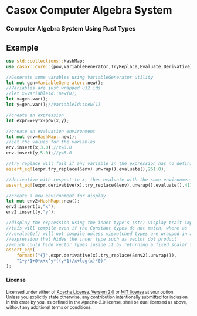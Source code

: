 Casox Computer Algebra System
=============================

### Computer Algebra System Using Rust Types

## Example
```rust
use std::collections::HashMap;
use casox::core::{pow,VariableGenerator,TryReplace,Evaluate,Derivative};

//Generate some varables using VariableGenerator utility
let mut gen=VariableGenerator::new();
//Variables are just wrapped u32 ids
//let x=VariableId::new(0);
let x=gen.var();
let y=gen.var();//VariableId::new(1)

//create an expression
let expr=x+y*x+pow(x,y);

//create an evaluation environment
let mut env=HashMap::new();
//set the values for the variables
env.insert(x,3.0);//x=3.0
env.insert(y,5.0);//y=5.0

//try_replace will fail if any variable in the expression has no definition
assert_eq!(expr.try_replace(&env).unwrap().evaluate(),261.0);

//derivative with respect to x, then evaluate with the same environment
assert_eq!(expr.derivative(x).try_replace(&env).unwrap().evaluate(),411.0);

//create a new environment for display
let mut env2=HashMap::new();
env2.insert(x,"x");
env2.insert(y,"y");

//display the expression using the inner type's (str) Display trait implementation
//this will compile even if the Constant types do not match, where as
//.evaluate() will not compile unless mismatched types are wrapped in an
//expression that hides the inner type such as vector dot product
//which could hide vector types inside it by returning a fixed scalar type
assert_eq!(
	format!("{}",expr.derivative(x).try_replace(&env2).unwrap()),
	"1+y*1+0*x+x^y*((y*1)/x+log(x)*0)"
);
```

#### License

<sup>
Licensed under either of <a href="LICENSE-APACHE">Apache License, Version
2.0</a> or <a href="LICENSE-MIT">MIT license</a> at your option.
</sup>

<br>

<sub>
Unless you explicitly state otherwise, any contribution intentionally submitted
for inclusion in this crate by you, as defined in the Apache-2.0 license, shall
be dual licensed as above, without any additional terms or conditions.
</sub>